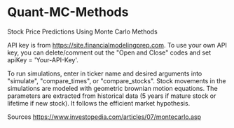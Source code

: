 # Quant-MC-Methods
Stock Price Predictions Using Monte Carlo Methods

API key is from https://site.financialmodelingprep.com. To use your own API key, you can delete/comment out the "Open and Close" codes and set apiKey = 'Your-API-Key'.

To run simulations, enter in ticker name and desired arguments into "simulate", "compare_times", or "compare_stocks". 
Stock movements in the simulations are modeled with geometric brownian motion equations. The parameters are extracted from historical data (5 years if mature stock or lifetime if new stock). It follows the efficient market hypothesis.

Sources
https://www.investopedia.com/articles/07/montecarlo.asp
